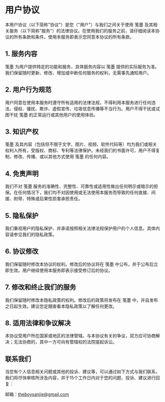 # 用户协议

本用户协议（以下简称"协议"）是您（"用户"）与我们之间关于使用 笺墨 及其相关服务（以下简称"服务"）的法律协议。在使用我们的服务之前，请仔细阅读本协议的所有条款和条件。使用本服务即表示您同意本协议的所有条款。

## 1. 服务内容

笺墨 为用户提供特定的功能和服务，具体服务内容以 笺墨 提供的实际服务为准。我们保留随时更新、修改、增加或中断任何服务的权利，无需事先通知用户。

## 2. 用户行为规范

用户同意在使用本服务时遵守所有适用的法律法规，不得利用本服务进行任何违法、侵权、骚扰、欺诈、虚假宣传、垃圾信息传播等不当行为。用户不得干扰或试图干扰 笺墨 的正常运行或其他用户的使用体验。

## 3. 知识产权

笺墨 及其内容（包括但不限于文字、图片、视频、软件代码等）均为我们或相关权利人所有，受版权、商标、专利等法律保护。未经我们的书面许可，用户不得复制、修改、传播、或以其他方式使用 笺墨 的任何内容。

## 4. 免责声明

我们不对 笺墨 服务的准确性、完整性、可靠性或适用性做出任何明示或暗示的担保。在任何情况下，我们均不对因使用或无法使用本服务而导致的任何直接、间接、附带、特殊或后果性损害承担责任。

## 5. 隐私保护

我们重视用户的隐私保护，并承诺按照相关法律法规保护用户的个人信息。具体内容请参见我们的隐私政策。

## 6. 协议修改

我们保留随时修改本协议的权利。修改后的协议将在 笺墨 中公布，并于公布后立即生效。用户继续使用本服务即表示接受修订后的协议。

## 7. 修改和终止我们的服务

我们保留随时修改本隐私政策的权利。修改后的政策将发布在 笺墨 中，并自发布之日起生效。建议您定期查看本隐私政策以了解任何更改。

## 8. 适用法律和争议解决

本协议受用户所在国家或地区的法律管辖。与本协议有关的争议，双方应可协商解决；无法协商的，其中一方可向有管辖权的法院提起诉讼。

## 联系我们

当您有个人信息相关问题或其他的投诉、建议等，可以通过如下方式与我们联系，我们将尽快审核所涉及内容，并于15个工作日内对于您的问题、投诉、建议进行回复：

邮箱：[theboysanjie@gmail.com](mailto:theboysanjie@gmail.com)